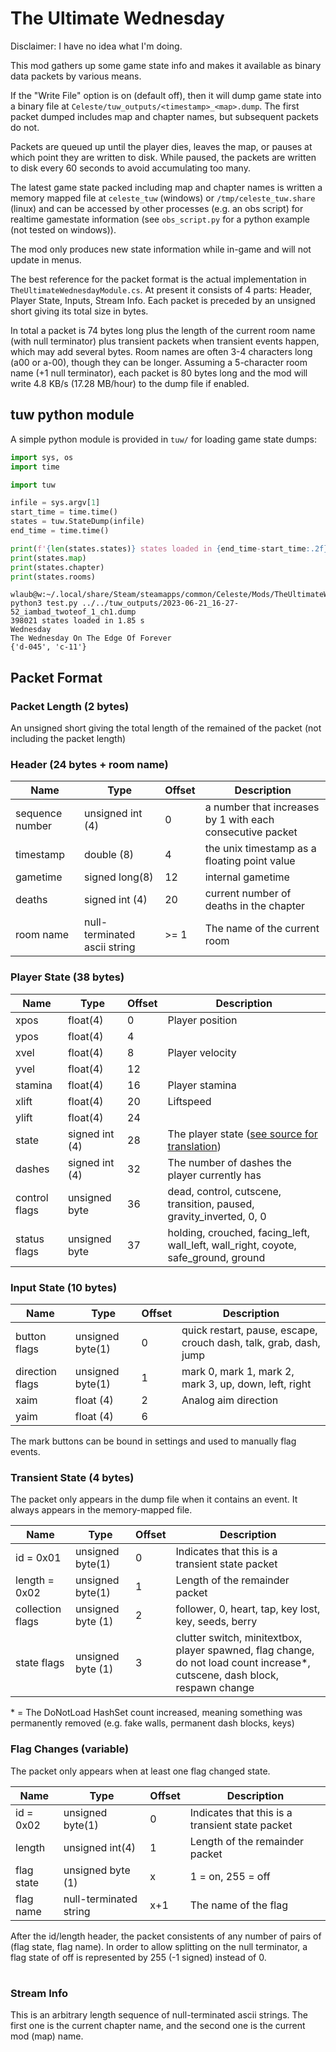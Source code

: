 # The Ultimate Wednesday

Disclaimer: I have no idea what I'm doing.

This mod gathers up some game state info and makes it available as binary data packets by various means.

If the "Write File" option is on (default off), then it will dump game state into a binary file at `Celeste/tuw_outputs/<timestamp>_<map>.dump`. The first packet dumped includes map and chapter names, but subsequent packets do not. 

Packets are queued up until the player dies, leaves the map, or pauses at which point they are written to disk. While paused, the packets are written to disk every 60 seconds to avoid accumulating too many.

The latest game state packed including map and chapter names is written a memory mapped file at `celeste_tuw` (windows) or `/tmp/celeste_tuw.share` (linux) and can be accessed by other processes (e.g. an obs script) for realtime gamestate information (see `obs_script.py` for a python example (not tested on windows)).

The mod only produces new state information while in-game and will not update in menus.

The best reference for the packet format is the actual implementation in `TheUltimateWednesdayModule.cs`. At present it consists of 4 parts: Header, Player State, Inputs, Stream Info. Each packet is preceded by an unsigned short giving its total size in bytes.

In total a packet is 74 bytes long plus the length of the current room name (with null terminator) plus transient packets when transient events happen, which may add several bytes. Room names are often 3-4 characters long (a00 or a-00), though they can be longer. Assuming a 5-character room name (+1 null terminator), each packet is 80 bytes long and the mod will write 4.8 KB/s (17.28 MB/hour) to the dump file if enabled.

## tuw python module

A simple python module is provided in `tuw/` for loading game state dumps:

```python
import sys, os
import time

import tuw

infile = sys.argv[1]
start_time = time.time()
states = tuw.StateDump(infile)
end_time = time.time()

print(f'{len(states.states)} states loaded in {end_time-start_time:.2f} s')
print(states.map)
print(states.chapter)
print(states.rooms)
```

```
wlaub@w:~/.local/share/Steam/steamapps/common/Celeste/Mods/TheUltimateWednesday$ python3 test.py ../../tuw_outputs/2023-06-21_16-27-52_iambad_twoteof_1_ch1.dump 
398021 states loaded in 1.85 s
Wednesday
The Wednesday On The Edge Of Forever
{'d-045', 'c-11'}
```

## Packet Format

### Packet Length (2 bytes)

An unsigned short giving the total length of the remained of the packet (not including the packet length)

### Header (24 bytes + room name)

|Name | Type | Offset | Description |
|----|----|---|---|
| sequence number | unsigned int (4) | 0 | a number that increases by 1 with each consecutive packet |
| timestamp | double (8) | 4 | the unix timestamp as a floating point value |
| gametime | signed long(8) | 12 | internal gametime |
| deaths | signed int (4) | 20 | current number of deaths in the chapter |
| room name | null-terminated ascii string | >= 1 | The name of the current room |

### Player State (38 bytes)

|Name | Type | Offset | Description |
|----|----|---|---|
| xpos | float(4) | 0 | Player position |
| ypos | float(4) | 4 |  |
| xvel | float(4) | 8 | Player velocity |
| yvel | float(4) | 12 |  |
| stamina | float(4) | 16 | Player stamina |
| xlift | float(4) | 20 | Liftspeed |
| ylift | float(4) | 24 |  |
| state | signed int (4) | 28 | The player state ([see source for translation](https://github.com/NoelFB/Celeste/blob/master/Source/Player/Player.cs#L140)) |
| dashes | signed int (4) | 32 | The number of dashes the player currently has |
| control flags | unsigned byte | 36 | dead, control, cutscene, transition, paused, gravity_inverted, 0, 0 |
| status flags | unsigned byte | 37 | holding, crouched, facing_left, wall_left, wall_right, coyote, safe_ground, ground |

### Input State (10 bytes)

|Name | Type | Offset | Description |
|----|----|---|---|
| button flags |  unsigned byte(1) | 0 | quick restart, pause, escape, crouch dash, talk, grab, dash, jump |
| direction flags | unsigned byte(1) | 1 | mark 0, mark 1, mark 2, mark 3, up, down, left, right |
| xaim | float (4) | 2 | Analog aim direction |
| yaim | float (4) | 6 |  |

The mark buttons can be bound in settings and used to manually flag events.

### Transient State (4 bytes)

The packet only appears in the dump file when it contains an event. It always appears in the memory-mapped file.

|Name | Type | Offset | Description |
|----|----|---|---|
| id = 0x01 |  unsigned byte(1) | 0 | Indicates that this is a transient state packet |
| length = 0x02 | unsigned byte(1) | 1 | Length of the remainder packet |
| collection flags | unsigned byte (1) | 2 | follower, 0, heart, tap, key lost, key, seeds, berry |
| state flags | unsigned byte (1) | 3 | clutter switch, minitextbox, player spawned, flag change, do not load count increase\*, cutscene, dash block, respawn change |

\* = The DoNotLoad HashSet count increased, meaning something was permanently removed (e.g. fake walls, permanent dash blocks, keys)

### Flag Changes (variable)

The packet only appears when at least one flag changed state.

|Name | Type | Offset | Description |
|----|----|---|---|
| id = 0x02 |  unsigned byte(1) | 0 | Indicates that this is a transient state packet |
| length  | unsigned int(4) | 1 | Length of the remainder packet |
| flag state | unsigned byte (1) | x | 1 = on, 255 = off |
| flag name | null-terminated string | x+1 | The name of the flag |

After the id/length header, the packet consistents of any number of pairs of (flag state, flag name). In order to allow splitting on the null terminator, a flag state of off is represented by 255 (-1 signed) instead of 0.

#
### Stream Info
This is an arbitrary length sequence of null-terminated ascii strings. The first one is the current chapter name, and the second one is the current mod (map) name.


